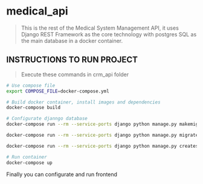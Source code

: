 # medical_api


> This is the rest of the Medical System Management API, it uses Django REST Framework as the core technology with postgres SQL as the main database in a docker container.

## INSTRUCTIONS TO RUN PROJECT

> Execute these commands in crm_api folder


``` bash
# Use compose file
export COMPOSE_FILE=docker-compose.yml

# Build docker container, install images and dependencies
docker-compose build

# Configurate djanngo database
docker-compose run --rm --service-ports django python manage.py makemigrations

docker-compose run --rm --service-ports django python manage.py migrate

docker-compose run --rm --service-ports django python manage.py createsuperuser

# Run container
docker-compose up

```
Finally you can configurate and run frontend